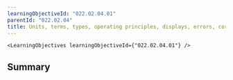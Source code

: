 ```yaml
---
learningObjectiveId: "022.02.04.01"
parentId: "022.02.04"
title: Units, terms, types, operating principles, displays, errors, corrections
---
```


```tsx eval
<LearningObjectives learningObjectiveId={"022.02.04.01"} />
```

## Summary
